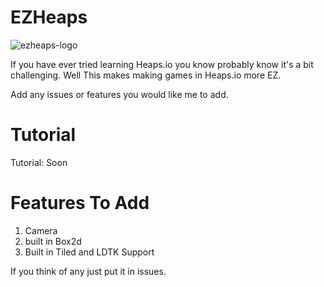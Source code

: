 # EZHeaps
![ezheaps-logo](https://github.com/SabeDoesThings/EZHeaps/assets/122580233/1771b724-d4bd-4fc5-83fd-b94599d1133b)

If you have ever tried learning Heaps.io you know probably know it's a bit challenging. Well This makes making games in Heaps.io more EZ.

Add any issues or features you would like me to add.

# Tutorial
Tutorial: Soon

# Features To Add
1. Camera
2. built in Box2d
3. Built in Tiled and LDTK Support

If you think of any just put it in issues.
